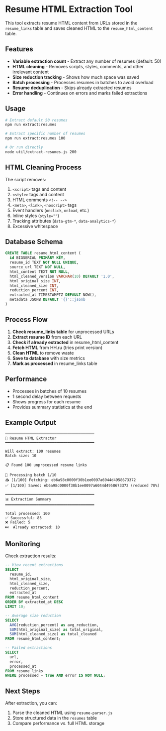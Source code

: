 # Resume HTML Extraction Tool

This tool extracts resume HTML content from URLs stored in the `resume_links` table and saves cleaned HTML to the `resume_html_content` table.

## Features

- **Variable extraction count** - Extract any number of resumes (default: 50)
- **HTML cleaning** - Removes scripts, styles, comments, and other irrelevant content
- **Size reduction tracking** - Shows how much space was saved
- **Batch processing** - Processes resumes in batches to avoid overload
- **Resume deduplication** - Skips already extracted resumes
- **Error handling** - Continues on errors and marks failed extractions

## Usage

```bash
# Extract default 50 resumes
npm run extract:resumes

# Extract specific number of resumes
npm run extract:resumes 100

# Or run directly
node util/extract-resumes.js 200
```

## HTML Cleaning Process

The script removes:
1. `<script>` tags and content
2. `<style>` tags and content
3. HTML comments `<!-- -->`
4. `<meta>`, `<link>`, `<noscript>` tags
5. Event handlers (`onclick`, `onload`, etc.)
6. Inline styles (`style=""`)
7. Tracking attributes (`data-gtm-*`, `data-analytics-*`)
8. Excessive whitespace

## Database Schema

```sql
CREATE TABLE resume_html_content (
  id BIGSERIAL PRIMARY KEY,
  resume_id TEXT NOT NULL UNIQUE,
  source_url TEXT NOT NULL,
  html_content TEXT NOT NULL,
  html_cleaned_version VARCHAR(10) DEFAULT '1.0',
  html_original_size INT,
  html_cleaned_size INT,
  reduction_percent INT,
  extracted_at TIMESTAMPTZ DEFAULT NOW(),
  metadata JSONB DEFAULT '{}'::jsonb
)
```

## Process Flow

1. **Check resume_links table** for unprocessed URLs
2. **Extract resume ID** from each URL
3. **Check if already extracted** in resume_html_content
4. **Fetch HTML** from HH.ru (tries print version)
5. **Clean HTML** to remove waste
6. **Save to database** with size metrics
7. **Mark as processed** in resume_links table

## Performance

- Processes in batches of 10 resumes
- 1 second delay between requests
- Shows progress for each resume
- Provides summary statistics at the end

## Example Output

```
━━━━━━━━━━━━━━━━━━━━━━━━━━━━━━━━━━━━━━━━
📄 Resume HTML Extractor
━━━━━━━━━━━━━━━━━━━━━━━━━━━━━━━━━━━━━━━━

Will extract: 100 resumes
Batch size: 10

📋 Found 100 unprocessed resume links

🔄 Processing batch 1/10
📥 [1/100] Fetching: eb6a98c0000f30b1ee0097a6044d4958673372
✅ [1/100] Saved: eb6a98c0000f30b1ee0097a6044d4958673372 (reduced 78%)

━━━━━━━━━━━━━━━━━━━━━━━━━━━━━━━━━━━━━━━━
📊 Extraction Summary
━━━━━━━━━━━━━━━━━━━━━━━━━━━━━━━━━━━━━━━━

Total processed: 100
✅ Successful: 85
❌ Failed: 5
⏭️  Already extracted: 10
```

## Monitoring

Check extraction results:
```sql
-- View recent extractions
SELECT 
  resume_id,
  html_original_size,
  html_cleaned_size,
  reduction_percent,
  extracted_at
FROM resume_html_content
ORDER BY extracted_at DESC
LIMIT 10;

-- Average size reduction
SELECT 
  AVG(reduction_percent) as avg_reduction,
  SUM(html_original_size) as total_original,
  SUM(html_cleaned_size) as total_cleaned
FROM resume_html_content;

-- Failed extractions
SELECT 
  url,
  error,
  processed_at
FROM resume_links
WHERE processed = true AND error IS NOT NULL;
```

## Next Steps

After extraction, you can:
1. Parse the cleaned HTML using `resume-parser.js`
2. Store structured data in the `resumes` table
3. Compare performance vs. full HTML storage